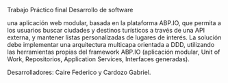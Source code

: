 Trabajo Práctico final 
Desarrollo de software

una aplicación web modular, basada en la plataforma ABP.IO, que
permita a los usuarios buscar ciudades y destinos turísticos a través de una API externa,
y mantener listas personalizadas de lugares de interés.
La solución debe implementar una arquitectura multicapa orientada a DDD, utilizando
las herramientas propias del framework ABP.IO (aplicación modular, Unit of Work,
Repositorios, Application Services, Interfaces generadas).

Desarrolladores: Caire Federico y Cardozo Gabriel.
